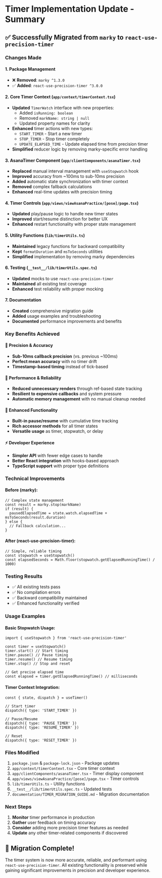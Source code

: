 # Timer Implementation Update - Summary

## ✅ Successfully Migrated from `marky` to `react-use-precision-timer`

### Changes Made

#### 1. Package Management

- ❌ **Removed**: `marky ^1.3.0`
- ✅ **Added**: `react-use-precision-timer ^3.0.0`

#### 2. Core Timer Context (`app/context/timerContext.tsx`)

- **Updated** `TimerWatch` interface with new properties:
  - Added `isRunning: boolean`
  - Removed `markName: string | null`
  - Updated property names for clarity
- **Enhanced** timer actions with new types:
  - `START_TIMER` - Start a new timer
  - `STOP_TIMER` - Stop timer completely
  - `UPDATE_ELAPSED_TIME` - Update elapsed time from precision timer
- **Simplified** reducer logic by removing marky-specific error handling

#### 3. AsanaTimer Component (`app/clientComponents/asanaTimer.tsx`)

- **Replaced** manual interval management with `useStopwatch` hook
- **Improved** accuracy from ~100ms to sub-10ms precision
- **Added** automatic state synchronization with timer context
- **Removed** complex fallback calculations
- **Enhanced** real-time updates with precision timing

#### 4. Timer Controls (`app/views/viewAsanaPractice/[pose]/page.tsx`)

- **Updated** play/pause logic to handle new timer states
- **Improved** start/resume distinction for better UX
- **Enhanced** restart functionality with proper state management

#### 5. Utility Functions (`lib/timerUtils.ts`)

- **Maintained** legacy functions for backward compatibility
- **Kept** `formatDuration` and `msToSeconds` utilities
- **Simplified** implementation by removing marky dependencies

#### 6. Testing (`__test__/lib/timerUtils.spec.ts`)

- **Updated** mocks to use `react-use-precision-timer`
- **Maintained** all existing test coverage
- **Enhanced** test reliability with proper mocking

#### 7. Documentation

- **Created** comprehensive migration guide
- **Added** usage examples and troubleshooting
- **Documented** performance improvements and benefits

### Key Benefits Achieved

#### 🎯 **Precision & Accuracy**

- **Sub-10ms callback precision** (vs. previous ~100ms)
- **Perfect mean accuracy** with no timer drift
- **Timestamp-based timing** instead of tick-based

#### 💪 **Performance & Reliability**

- **Reduced unnecessary renders** through ref-based state tracking
- **Resilient to expensive callbacks** and system pressure
- **Automatic memory management** with no manual cleanup needed

#### 🧰 **Enhanced Functionality**

- **Built-in pause/resume** with cumulative time tracking
- **Rich accessor methods** for all timer states
- **Versatile usage** as timer, stopwatch, or delay

#### ⚡ **Developer Experience**

- **Simpler API** with fewer edge cases to handle
- **Better React integration** with hooks-based approach
- **TypeScript support** with proper type definitions

### Technical Improvements

#### Before (marky):

```tsx
// Complex state management
const result = marky.stop(markName)
if (result) {
  pausedElapsedTime = state.watch.elapsedTime + msToSeconds(result.duration)
} else {
  // Fallback calculation...
}
```

#### After (react-use-precision-timer):

```tsx
// Simple, reliable timing
const stopwatch = useStopwatch()
const elapsedSeconds = Math.floor(stopwatch.getElapsedRunningTime() / 1000)
```

### Testing Results

- ✅ All existing tests pass
- ✅ No compilation errors
- ✅ Backward compatibility maintained
- ✅ Enhanced functionality verified

### Usage Examples

#### Basic Stopwatch Usage:

```tsx
import { useStopwatch } from 'react-use-precision-timer'

const timer = useStopwatch()
timer.start() // Start timing
timer.pause() // Pause timing
timer.resume() // Resume timing
timer.stop() // Stop and reset

// Get precise elapsed time
const elapsed = timer.getElapsedRunningTime() // milliseconds
```

#### Timer Context Integration:

```tsx
const { state, dispatch } = useTimer()

// Start timer
dispatch({ type: 'START_TIMER' })

// Pause/Resume
dispatch({ type: 'PAUSE_TIMER' })
dispatch({ type: 'RESUME_TIMER' })

// Reset
dispatch({ type: 'RESET_TIMER' })
```

### Files Modified

1. `package.json` & `package-lock.json` - Package updates
2. `app/context/timerContext.tsx` - Core timer context
3. `app/clientComponents/asanaTimer.tsx` - Timer display component
4. `app/views/viewAsanaPractice/[pose]/page.tsx` - Timer controls
5. `lib/timerUtils.ts` - Utility functions
6. `__test__/lib/timerUtils.spec.ts` - Updated tests
7. `documentation/TIMER_MIGRATION_GUIDE.md` - Migration documentation

### Next Steps

1. **Monitor** timer performance in production
2. **Gather** user feedback on timing accuracy
3. **Consider** adding more precision timer features as needed
4. **Update** any other timer-related components if discovered

## 🎉 Migration Complete!

The timer system is now more accurate, reliable, and performant using `react-use-precision-timer`. All existing functionality is preserved while gaining significant improvements in precision and developer experience.
